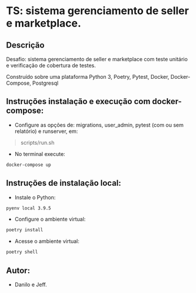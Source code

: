 # TS: sistema gerenciamento de seller e marketplace.

## Descrição

Desafio: sistema gerenciamento de seller e marketplace com teste unitário e verificação de cobertura de testes.

Construído sobre uma plataforma Python 3, Poetry, Pytest, Docker, Docker-Compose, Postgresql

## Instruções instalação e execução com docker-compose:

- Configure as opções de: migrations, user_admin, pytest (com ou sem relatório) e runserver, em:

> scripts/run.sh

- No terminal execute:

```sh
docker-compose up
```

## Instruções de instalação local:

- Instale o Python:

```sh
pyenv local 3.9.5
```

- Configure o ambiente virtual:

```sh
poetry install
```

- Acesse o ambiente virtual:

```sh
poetry shell
```

## Autor:
- Danilo e Jeff.